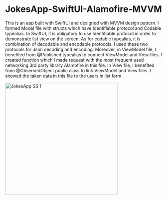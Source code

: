# JokesApp-SwiftUI-Alamofire-MVVM
This is an app built with SwiftUI and designed with MVVM design pattern. I formed Model file with structs which have Identifiable protocol and Codable typealias. In SwiftUI, it is obligatory to use Identifiable protocol in order to demonstrate list view on the screen. As for codable typealias, it is combination of decodable and encodable protocols. I used these two protocols for Json decoding and encoding. Moreover, in ViewModel file, I benefited from @Published typealias to connect ViewModel and View files. I created function which I made request with the most frequent used networking 3rd party library Alamofire in this file. In View file, I benefited from @ObservedObject public class to link ViewModel and View files. I showed the taken data in this file to the users in list form. 

<img width="360" alt="JokesApp SS 1" src="https://user-images.githubusercontent.com/92036779/193447673-0ac12375-6d39-4e11-ba9c-0af9c8c4a4ff.png">
